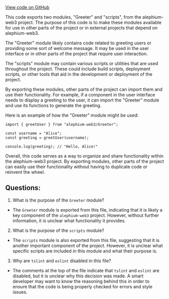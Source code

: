 [View code on GitHub](https://github.com/alephium/alephium-web3/packages/walletconnect/artifacts/ts/index.ts)

This code exports two modules, "Greeter" and "scripts", from the alephium-web3 project. The purpose of this code is to make these modules available for use in other parts of the project or in external projects that depend on alephium-web3.

The "Greeter" module likely contains code related to greeting users or providing some sort of welcome message. It may be used in the user interface or in other parts of the project that require user interaction.

The "scripts" module may contain various scripts or utilities that are used throughout the project. These could include build scripts, deployment scripts, or other tools that aid in the development or deployment of the project.

By exporting these modules, other parts of the project can import them and use their functionality. For example, if a component in the user interface needs to display a greeting to the user, it can import the "Greeter" module and use its functions to generate the greeting.

Here is an example of how the "Greeter" module might be used:

```
import { greetUser } from "alephium-web3/Greeter";

const username = "Alice";
const greeting = greetUser(username);

console.log(greeting); // "Hello, Alice!"
```

Overall, this code serves as a way to organize and share functionality within the alephium-web3 project. By exporting modules, other parts of the project can easily use their functionality without having to duplicate code or reinvent the wheel.
## Questions: 
 1. What is the purpose of the `Greeter` module?
- The `Greeter` module is exported from this file, indicating that it is likely a key component of the `alephium-web3` project. However, without further information, it is unclear what functionality it provides.

2. What is the purpose of the `scripts` module?
- The `scripts` module is also exported from this file, suggesting that it is another important component of the project. However, it is unclear what specific scripts are included in this module and what their purpose is.

3. Why are `tslint` and `eslint` disabled in this file?
- The comments at the top of the file indicate that `tslint` and `eslint` are disabled, but it is unclear why this decision was made. A smart developer may want to know the reasoning behind this in order to ensure that the code is being properly checked for errors and style issues.